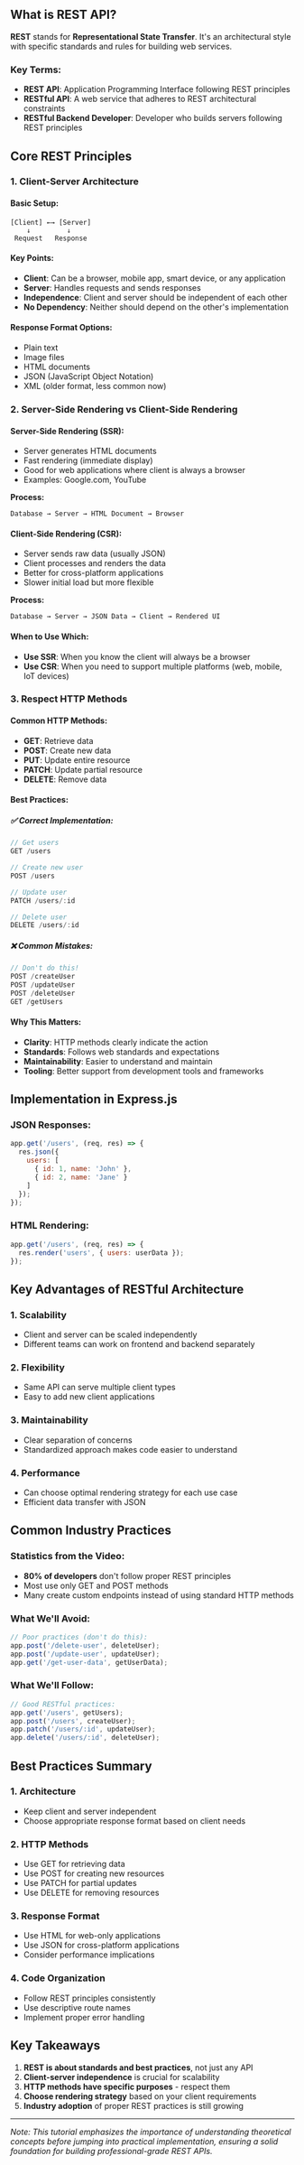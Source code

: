 
## What is REST API?

**REST** stands for **Representational State Transfer**. It's an architectural style with specific standards and rules for building web services.

### Key Terms:
- **REST API**: Application Programming Interface following REST principles
- **RESTful API**: A web service that adheres to REST architectural constraints
- **RESTful Backend Developer**: Developer who builds servers following REST principles

## Core REST Principles

### 1. Client-Server Architecture

#### Basic Setup:
```
[Client] ←→ [Server]
    ↓         ↓
 Request   Response
```

#### Key Points:
- **Client**: Can be a browser, mobile app, smart device, or any application
- **Server**: Handles requests and sends responses
- **Independence**: Client and server should be independent of each other
- **No Dependency**: Neither should depend on the other's implementation

#### Response Format Options:
- Plain text
- Image files
- HTML documents
- JSON (JavaScript Object Notation)
- XML (older format, less common now)

### 2. Server-Side Rendering vs Client-Side Rendering

#### Server-Side Rendering (SSR):
- Server generates HTML documents
- Fast rendering (immediate display)
- Good for web applications where client is always a browser
- Examples: Google.com, YouTube

**Process:**
```
Database → Server → HTML Document → Browser
```

#### Client-Side Rendering (CSR):
- Server sends raw data (usually JSON)
- Client processes and renders the data
- Better for cross-platform applications
- Slower initial load but more flexible

**Process:**
```
Database → Server → JSON Data → Client → Rendered UI
```

#### When to Use Which:
- **Use SSR**: When you know the client will always be a browser
- **Use CSR**: When you need to support multiple platforms (web, mobile, IoT devices)

### 3. Respect HTTP Methods

#### Common HTTP Methods:
- **GET**: Retrieve data
- **POST**: Create new data
- **PUT**: Update entire resource
- **PATCH**: Update partial resource
- **DELETE**: Remove data

#### Best Practices:

##### ✅ Correct Implementation:
```javascript
// Get users
GET /users

// Create new user
POST /users

// Update user
PATCH /users/:id

// Delete user
DELETE /users/:id
```

##### ❌ Common Mistakes:
```javascript
// Don't do this!
POST /createUser
POST /updateUser
POST /deleteUser
GET /getUsers
```

#### Why This Matters:
- **Clarity**: HTTP methods clearly indicate the action
- **Standards**: Follows web standards and expectations
- **Maintainability**: Easier to understand and maintain
- **Tooling**: Better support from development tools and frameworks

## Implementation in Express.js

### JSON Responses:
```javascript
app.get('/users', (req, res) => {
  res.json({
    users: [
      { id: 1, name: 'John' },
      { id: 2, name: 'Jane' }
    ]
  });
});
```

### HTML Rendering:
```javascript
app.get('/users', (req, res) => {
  res.render('users', { users: userData });
});
```

## Key Advantages of RESTful Architecture

### 1. **Scalability**
- Client and server can be scaled independently
- Different teams can work on frontend and backend separately

### 2. **Flexibility**
- Same API can serve multiple client types
- Easy to add new client applications

### 3. **Maintainability**
- Clear separation of concerns
- Standardized approach makes code easier to understand

### 4. **Performance**
- Can choose optimal rendering strategy for each use case
- Efficient data transfer with JSON

## Common Industry Practices

### Statistics from the Video:
- **80% of developers** don't follow proper REST principles
- Most use only GET and POST methods
- Many create custom endpoints instead of using standard HTTP methods

### What We'll Avoid:
```javascript
// Poor practices (don't do this):
app.post('/delete-user', deleteUser);
app.post('/update-user', updateUser);
app.get('/get-user-data', getUserData);
```

### What We'll Follow:
```javascript
// Good RESTful practices:
app.get('/users', getUsers);
app.post('/users', createUser);
app.patch('/users/:id', updateUser);
app.delete('/users/:id', deleteUser);
```

## Best Practices Summary

### 1. **Architecture**
- Keep client and server independent
- Choose appropriate response format based on client needs

### 2. **HTTP Methods**
- Use GET for retrieving data
- Use POST for creating new resources
- Use PATCH for partial updates
- Use DELETE for removing resources

### 3. **Response Format**
- Use HTML for web-only applications
- Use JSON for cross-platform applications
- Consider performance implications

### 4. **Code Organization**
- Follow REST principles consistently
- Use descriptive route names
- Implement proper error handling

## Key Takeaways

1. **REST is about standards and best practices**, not just any API
2. **Client-server independence** is crucial for scalability
3. **HTTP methods have specific purposes** - respect them
4. **Choose rendering strategy** based on your client requirements
5. **Industry adoption** of proper REST practices is still growing

---

*Note: This tutorial emphasizes the importance of understanding theoretical concepts before jumping into practical implementation, ensuring a solid foundation for building professional-grade REST APIs.*
